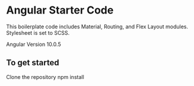 # Angular Starter Code

This boilerplate code includes Material, Routing, and Flex Layout modules. Stylesheet is set to SCSS.

Angular Version 10.0.5

## To get started
Clone the repository
npm install


